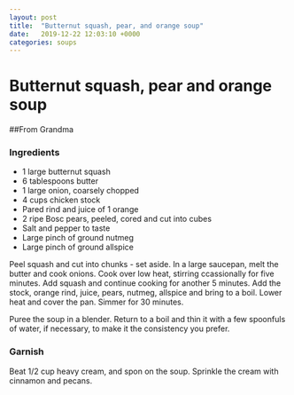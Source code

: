 ```yaml
---
layout: post
title:  "Butternut squash, pear, and orange soup"
date:   2019-12-22 12:03:10 +0000
categories: soups
---
```


# Butternut squash, pear and orange soup
##From Grandma
### Ingredients
* 1 large butternut squash
* 6 tablespoons butter
* 1 large onion, coarsely chopped
* 4 cups chicken stock
* Pared rind and juice of 1 orange
* 2 ripe Bosc pears, peeled, cored and cut into cubes
* Salt and pepper to taste
* Large pinch of ground nutmeg
* Large pinch of ground allspice


Peel squash and cut into chunks - set aside. In a large saucepan, melt the butter and cook onions. Cook over low heat, stirring ccassionally for five minutes. Add squash and continue cooking for another 5 minutes. Add the stock, orange rind, juice, pears, nutmeg, allspice and bring to a boil. Lower heat and cover the pan. Simmer for 30 minutes.

Puree the soup in a blender. Return to a boil and thin it with a few spoonfuls of water, if necessary, to make it the consistency you prefer.

### Garnish

Beat 1/2 cup heavy cream, and spon on the soup. Sprinkle the cream with cinnamon and pecans.
